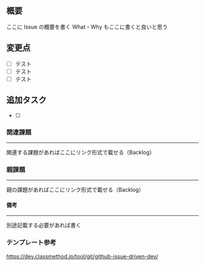 ## 概要

ここに Issue の概要を書く
What・Why もここに書くと良いと思う

## 変更点

- [ ] テスト
- [ ] テスト
- [ ] テスト

## 追加タスク

- [ ]

### 関連課題

---

関連する課題があればここにリンク形式で載せる（Backlog）

### 親課題

---

親の課題があればここにリンク形式で載せる（Backlog）

#### 備考

---

別途記載する必要があれば書く

### テンプレート参考

https://dev.classmethod.jp/tool/git/github-issue-driven-dev/
